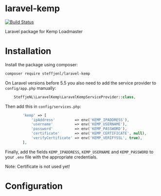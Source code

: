 # laravel-kemp
[![Build Status](https://travis-ci.org/steffjenl/laravel-kemp.svg?branch=master)](https://travis-ci.org/steffjenl/laravel-kemp)

Laravel package for Kemp Loadmaster

# Installation

Install the package using composer:

```bash
composer require steffjenl/laravel-kemp
```

On Laravel versions before 5.5 you also need to add the service provider to `config/app.php` manually:

```php
    SteffjeNL\LaravelKemp\LaravelKempServiceProvider::class,
```

Then add this in `config/services.php`:

```php
        'kemp' => [
            'ipAddress'         => env('KEMP_IPADDRESS'),
            'username'          => env('KEMP_USERNAME'),
            'password'          => env('KEMP_PASSWORD'),
            'certificate'       => env('KEMP_CERTIFICATE', null),
            'verifyCertificate' => env('KEMP_VERIFYSSL', true),
        ],
```

Finally, add the fields `KEMP_IPADDRESS`, `KEMP_USERNAME` and `KEMP_PASSWORD` to your `.env` file with the appropriate credentials.

Note: Certificate is not used yet!

# Configuration
